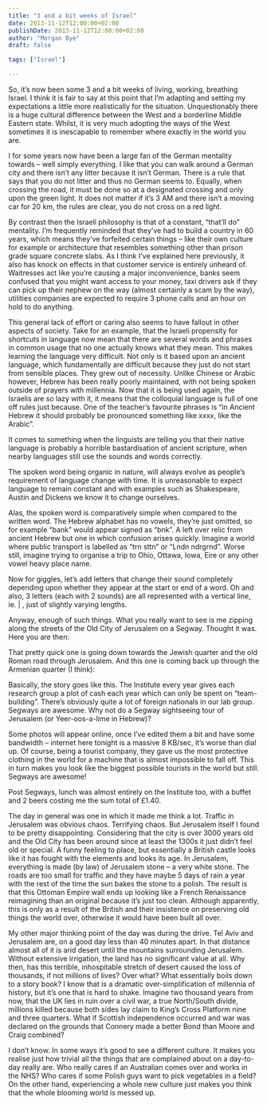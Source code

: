 ```yaml
---
title: "3 and a bit weeks of Israel"
date: 2013-11-12T12:00:00+02:00
publishDate: 2013-11-12T12:00:00+02:00
author: "Morgan Bye"
draft: false

tags: ["Israel"]

---
```


So, it’s now been some 3 and a bit weeks of living, working, breathing Israel. I think it is fair to say at this point that I’m adapting and setting my expectations a little more realistically for the situation. Unquestionably there is a huge cultural difference between the West and a borderline Middle Eastern state. Whilst, it is very much adopting the ways of the West sometimes it is inescapable to remember where exactly in the world you are.

I for some years now have been a large fan of the German mentality towards – well simply everything. I like that you can walk around a German city and there isn’t any litter because it isn’t German. There is a rule that says that you do not litter and thus no German seems to. Equally, when crossing the road, it must be done so at a designated crossing and only upon the green light. It does not matter if it’s 3 AM and there isn’t a moving car for 20 km, the rules are clear, you do not cross on a red light.

By contrast then the Israeli philosophy is that of a constant, “that’ll do” mentality. I’m frequently reminded that they’ve had to build a country in 60 years, which means they’ve forfeited certain things – like their own culture for example or architecture that resembles something other than prison grade square concrete slabs. As I think I’ve explained here previously, it also has knock on effects in that customer service is entirely unheard of. Waitresses act like you’re causing a major inconvenience, banks seem confused that you might want access to your money, taxi drivers ask if they can pick up their nephew on the way (almost certainly a scam by the way), utilities companies are expected to require 3 phone calls and an hour on hold to do anything.

This general lack of effort or caring also seems to have fallout in other aspects of society. Take for an example, that the Israeli propensity for shortcuts in language now mean that there are several words and phrases in common usage that no one actually knows what they mean. This makes learning the language very difficult. Not only is it based upon an ancient language, which fundamentally are difficult because they just do not start from sensible places. They grew out of necessity. Unlike Chinese or Arabic however, Hebrew has been really poorly maintained, with not being spoken outside of prayers with millennia. Now that it is being used again, the Israelis are so lazy with it, it means that the colloquial language is full of one off rules just because. One of the teacher’s favourite phrases is “in Ancient Hebrew it should probably be pronounced something like xxxx, like the Arabic”.

It comes to something when the linguists are telling you that their native language is probably a horrible bastardisation of ancient scripture, when nearby languages still  use the sounds and words correctly.

The spoken word being organic in nature, will always evolve as people’s requirement of language change with time. It is unreasonable to expect language to remain constant and with examples such as Shakespeare, Austin and Dickens we know it to change ourselves.

Alas, the spoken word is comparatively simple when compared to the written word. The Hebrew alphabet has no vowels, they’re just omitted, so for example “bank” would appear signed as “bnk”. A left over relic from ancient Hebrew but one in which confusion arises quickly. Imagine a world where public transport is labelled as “trn sttn” or “Lndn ndrgrnd”. Worse still, imagine trying to organise a trip to Ohio, Ottawa, Iowa, Eire or any other vowel heavy place name.

Now for giggles, let’s add letters that change their sound completely depending upon whether they appear at the start or end of a word. Oh and also, 3 letters (each with 2 sounds) are all represented with a vertical line, ie. | , just of slightly varying lengths.

Anyway, enough of such things. What you really want to see is me zipping along the streets of the Old City of Jerusalem on a Segway. Thought it was. Here you are then:

<YouTube link>

That pretty quick one is going down towards the Jewish quarter and the old Roman road through Jerusalem. And this one is coming back up through the Armenian quarter (I think):

<YouTube link>

Basically, the story goes like this. The Institute every year gives each research group a plot of cash each year which can only be spent on “team-building”. There’s obviously quite a lot of foreign nationals in our lab group. Segways are awesome. Why not do a Segway sightseeing tour of Jerusalem (or Yeer-oos-a-lime in Hebrew)?

Some photos will appear online, once I’ve edited them a bit and have some bandwidth – internet here tonight is a massive 8 KB/sec, it’s worse than dial up. Of course, being a tourist company, they gave us the most protective clothing in the world for a machine that is almost impossible to fall off. This in turn makes you look like the biggest possible tourists in the world but still. Segways are awesome!

Post Segways, lunch was almost entirely on the Institute too, with a buffet and 2 beers costing me the sum total of £1.40.

The day in general was one in which it made me think a lot. Traffic in Jerusalem was obvious chaos. Terrifying chaos. But Jerusalem itself I found to be pretty disappointing. Considering that the city is over 3000 years old and the Old City has been around since at least the 1300s it just didn’t feel old or special. A funny feeling to place, but essentially a British castle looks like it has fought with the elements and looks its age. In Jerusalem, everything is made (by law) of Jerusalem stone – a very white stone. The roads are too small for traffic and they have maybe 5 days of rain a year with the rest of the time the sun bakes the stone to a polish. The result is that this Ottoman Empire wall ends up looking like a French Renaissance reimagining than an original because it’s just too clean. Although apparently, this is only as a result of the British and their insistence on preserving old things the world over, otherwise it would have been built all over.

My other major thinking point of the day was during the drive. Tel Aviv and Jerusalem are, on a good day less than 40 minutes apart. In that distance almost all of it is arid desert until the mountains surrounding Jerusalem. Without extensive irrigation, the land has no significant value at all. Why then, has this terrible, inhospitable stretch of desert caused the loss of thousands, if not millions of lives? Over what? What essentially boils down to a story book? I know that is a dramatic over-simplification of millennia of history, but it’s one that is hard to shake. Imagine two thousand years from now, that the UK lies in ruin over a civil war, a true North/South divide, millions killed because both sides lay claim to King’s Cross Platform nine and three quarters. What if Scottish independence occurred and war was declared on the grounds that Connery made a better Bond than Moore and Craig combined?

I don’t know. In some ways it’s good to see a different culture. It makes you realise just how trivial all the things that are complained about on a day-to-day really are. Who really cares if an Australian comes over and works in the NHS? Who cares if some Polish guys want to pick vegetables in a field? On the other hand, experiencing a whole new culture just makes you think that the whole blooming world is messed up.
